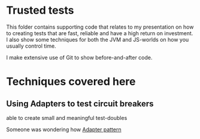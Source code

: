 # Trusted tests

This folder contains supporting code that relates to my presentation on how to creating tests that are fast, reliable and have a high return on investment. I also show some techniques for both the JVM and JS-worlds on how you usually control time.

I make extensive use of Git to show before-and-after code.

# Techniques covered here

## Using Adapters to test circuit breakers

able to create small and meaningful test-doubles

Someone was wondering how  [Adapter pattern](https://refactoring.guru/design-patterns/adapter) 